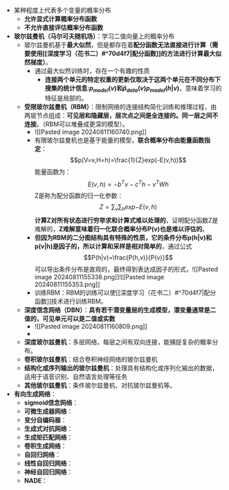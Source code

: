 - 某种程度上代表多个变量的概率分布
	- **允许显式计算概率分布函数**
	- **不允许直接评估概率分布函数**
- **玻尔兹曼机（马尔可夫随机场）**：学习二值向量上的概率分布
	- 玻尔兹曼机基于**最大似然**，但是都存在着**配分函数无法直接进行计算（需要使用[[深度学习（花书二）#^70d4f7|配分函数]]的方法进行计算最大似然梯度）**。
		- 通过最大似然训练时，存在一个有趣的性质
			- **连接两个单元的特定权重的更新仅取决于这两个单元在不同分布下搜集的统计信息:$p_{model}(v)$和$\hat{p}_{data}(v)p_{model}(h|v)$**。意味着学习的特征是局部的。
	- **受限玻尔兹曼机（RBM）**：限制网络的连接结构简化训练和推理过程，由两层节点组成：**可见层和隐藏层，层次点之间是全连接的。同一层之间不连接**。（RBM可以堆叠成更深的模型）。
		- ![[Pasted image 20240811160740.png]]
		- 有限玻尔兹曼机也是基于能量的模型，**联合概率分布由能量函数指定**：$$p(V=v,H=h)=\frac{1}{Z}exp(-E(v,h))$$能量函数为：$$E(v,h)=-b^Tv-c^Th-v^TWh$$Z是称为配分函数的归一化参数：$$Z=\sum_v\sum_hexp{-E(v,h)}$$**计算Z对所有状态进行穷举求和计算式难以处理的**，证明配分函数Z是难解的，**Z难解意味着归一化联合概率分布P(v)也是难以评估的**。
		- **但因为RBM的二分图结构具有特殊的性质，它的条件分布p(h|v)和p(v|h)是因子的，所以计算和采样是相对简单的**，通过公式$$P(h|v)=\frac{P(h,v)}{P(v)}$$可以导出条件分布是直观的，最终得到表达成因子的形式，![[Pasted image 20240811155338.png]]![[Pasted image 20240811155353.png]]
		- 训练RBM：RBM的训练可以使[[深度学习（花书二）#^70d4f7|配分函数]]技术进行训练RBM。
	- **深度信念网络（DBN）**：**具有若干潜变量层的生成模型，潜变量通常是二值的，可见单元可以是二值或实数**
		- ![[Pasted image 20240811160809.png]]
		- 
	- **深度玻尔兹曼机**：多层网络，每层之间有双向连接，能捕捉复杂的概率分布。
	- **卷积玻尔兹曼机**：结合卷积神经网络的玻尔兹曼机
	- **结构化或序列输出的玻尔兹曼机**：处理具有结构化或序列化输出的数据，适用于语音识别、自然语言处理等任务
	- **其他玻尔兹曼机**：条件玻尔兹曼机、对抗玻尔兹曼机等。
- **有向生成网络**：
	- **sigmoid信念网络**：
	- **可微生成器网络**：
	- **变分自编码器**：
	- **生成式对抗网络**：
	- **生成矩匹配网络**：
	- **卷积生成网络**：
	- **自回归网络**：
	- **线性自回归网络**：
	- **神经自回归网络**：
	- **NADE**：